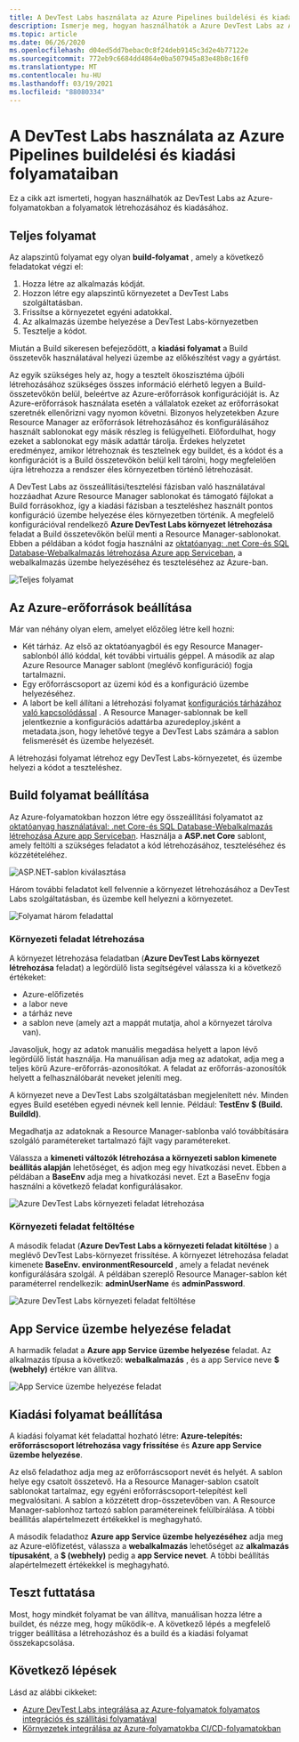 ```yaml
---
title: A DevTest Labs használata az Azure Pipelines buildelési és kiadási folyamataiban
description: Ismerje meg, hogyan használhatók a Azure DevTest Labs az Azure-folyamatok létrehozásához és kiadásához.
ms.topic: article
ms.date: 06/26/2020
ms.openlocfilehash: d04ed5dd7bebac0c8f24deb9145c3d2e4b77122e
ms.sourcegitcommit: 772eb9c6684dd4864e0ba507945a83e48b8c16f0
ms.translationtype: MT
ms.contentlocale: hu-HU
ms.lasthandoff: 03/19/2021
ms.locfileid: "88080334"
---
```

# <a name="use-devtest-labs-in-azure-pipelines-build-and-release-pipelines"></a>A DevTest Labs használata az Azure Pipelines buildelési és kiadási folyamataiban
Ez a cikk azt ismerteti, hogyan használhatók az DevTest Labs az Azure-folyamatokban a folyamatok létrehozásához és kiadásához. 

## <a name="overall-flow"></a>Teljes folyamat
Az alapszintű folyamat egy olyan **build-folyamat** , amely a következő feladatokat végzi el:

1. Hozza létre az alkalmazás kódját.
1. Hozzon létre egy alapszintű környezetet a DevTest Labs szolgáltatásban.
1. Frissítse a környezetet egyéni adatokkal.
1. Az alkalmazás üzembe helyezése a DevTest Labs-környezetben
1. Tesztelje a kódot. 

Miután a Build sikeresen befejeződött, a **kiadási folyamat** a Build összetevők használatával helyezi üzembe az előkészítést vagy a gyártást. 

Az egyik szükséges hely az, hogy a tesztelt ökoszisztéma újbóli létrehozásához szükséges összes információ elérhető legyen a Build-összetevőkön belül, beleértve az Azure-erőforrások konfigurációját is. Az Azure-erőforrások használata esetén a vállalatok ezeket az erőforrásokat szeretnék ellenőrizni vagy nyomon követni. Bizonyos helyzetekben Azure Resource Manager az erőforrások létrehozásához és konfigurálásához használt sablonokat egy másik részleg is felügyelheti. Előfordulhat, hogy ezeket a sablonokat egy másik adattár tárolja. Érdekes helyzetet eredményez, amikor létrehoznak és tesztelnek egy buildet, és a kódot és a konfigurációt is a Build összetevőkön belül kell tárolni, hogy megfelelően újra létrehozza a rendszer éles környezetben történő létrehozását. 

A DevTest Labs az összeállítási/tesztelési fázisban való használatával hozzáadhat Azure Resource Manager sablonokat és támogató fájlokat a Build forrásokhoz, így a kiadási fázisban a teszteléshez használt pontos konfiguráció üzembe helyezése éles környezetben történik. A megfelelő konfigurációval rendelkező **Azure DevTest Labs környezet létrehozása** feladat a Build összetevőkön belül menti a Resource Manager-sablonokat. Ebben a példában a kódot fogja használni az [oktatóanyag: .net Core-és SQL Database-Webalkalmazás létrehozása Azure app Serviceban](../app-service/tutorial-dotnetcore-sqldb-app.md), a webalkalmazás üzembe helyezéséhez és teszteléséhez az Azure-ban.

![Teljes folyamat](./media/use-devtest-labs-build-release-pipelines/overall-flow.png)

## <a name="set-up-azure-resources"></a>Az Azure-erőforrások beállítása
Már van néhány olyan elem, amelyet előzőleg létre kell hozni:

- Két tárház. Az első az oktatóanyagból és egy Resource Manager-sablonból álló kóddal, két további virtuális géppel. A második az alap Azure Resource Manager sablont (meglévő konfiguráció) fogja tartalmazni.
- Egy erőforráscsoport az üzemi kód és a konfiguráció üzembe helyezéséhez.
- A labort be kell állítani a létrehozási folyamat [konfigurációs tárházához való kapcsolódással](devtest-lab-create-environment-from-arm.md) . A Resource Manager-sablonnak be kell jelentkeznie a konfigurációs adattárba azuredeploy.jsként a metadata.json, hogy lehetővé tegye a DevTest Labs számára a sablon felismerését és üzembe helyezését.

A létrehozási folyamat létrehoz egy DevTest Labs-környezetet, és üzembe helyezi a kódot a teszteléshez.

## <a name="set-up-a-build-pipeline"></a>Build folyamat beállítása
Az Azure-folyamatokban hozzon létre egy összeállítási folyamatot az [oktatóanyag használatával: .net Core-és SQL Database-Webalkalmazás létrehozása Azure app Serviceban](../app-service/tutorial-dotnetcore-sqldb-app.md). Használja a **ASP.net Core** sablont, amely feltölti a szükséges feladatot a kód létrehozásához, teszteléséhez és közzétételéhez.

![ASP.NET-sablon kiválasztása](./media/use-devtest-labs-build-release-pipelines/select-asp-net.png)

Három további feladatot kell felvennie a környezet létrehozásához a DevTest Labs szolgáltatásban, és üzembe kell helyezni a környezetet.

![Folyamat három feladattal](./media/use-devtest-labs-build-release-pipelines/pipeline-tasks.png)

### <a name="create-environment-task"></a>Környezeti feladat létrehozása
A környezet létrehozása feladatban (**Azure DevTest Labs környezet létrehozása** feladat) a legördülő lista segítségével válassza ki a következő értékeket:

- Azure-előfizetés
- a labor neve
- a tárház neve
- a sablon neve (amely azt a mappát mutatja, ahol a környezet tárolva van). 

Javasoljuk, hogy az adatok manuális megadása helyett a lapon lévő legördülő listát használja. Ha manuálisan adja meg az adatokat, adja meg a teljes körű Azure-erőforrás-azonosítókat. A feladat az erőforrás-azonosítók helyett a felhasználóbarát neveket jeleníti meg. 

A környezet neve a DevTest Labs szolgáltatásban megjelenített név. Minden egyes Build esetében egyedi névnek kell lennie. Például: **TestEnv $ (Build. BuildId)**. 

Megadhatja az adatoknak a Resource Manager-sablonba való továbbítására szolgáló paramétereket tartalmazó fájlt vagy paramétereket. 

Válassza a **kimeneti változók létrehozása a környezeti sablon kimenete beállítás alapján** lehetőséget, és adjon meg egy hivatkozási nevet. Ebben a példában a **BaseEnv** adja meg a hivatkozási nevet. Ezt a BaseEnv fogja használni a következő feladat konfigurálásakor. 

![Azure DevTest Labs környezeti feladat létrehozása](./media/use-devtest-labs-build-release-pipelines/create-environment.png)

### <a name="populate-environment-task"></a>Környezeti feladat feltöltése
A második feladat (**Azure DevTest Labs a környezeti feladat kitöltése** ) a meglévő DevTest Labs-környezet frissítése. A környezet létrehozása feladat kimenete **BaseEnv. environmentResourceId** , amely a feladat nevének konfigurálására szolgál. A példában szereplő Resource Manager-sablon két paraméterrel rendelkezik: **adminUserName** és **adminPassword**. 

![Azure DevTest Labs környezeti feladat feltöltése](./media/use-devtest-labs-build-release-pipelines/populate-environment.png)

## <a name="app-service-deploy-task"></a>App Service üzembe helyezése feladat
A harmadik feladat a **Azure app Service üzembe helyezése** feladat. Az alkalmazás típusa a következő: **webalkalmazás** , és a app Service neve **$ (webhely)** értékre van állítva.

![App Service üzembe helyezése feladat](./media/use-devtest-labs-build-release-pipelines/app-service-deploy.png)

## <a name="set-up-release-pipeline"></a>Kiadási folyamat beállítása
A kiadási folyamat két feladattal hozható létre: **Azure-telepítés: erőforráscsoport létrehozása vagy frissítése** és **Azure app Service üzembe helyezése**. 

Az első feladathoz adja meg az erőforráscsoport nevét és helyét. A sablon helye egy csatolt összetevő. Ha a Resource Manager-sablon csatolt sablonokat tartalmaz, egy egyéni erőforráscsoport-telepítést kell megvalósítani. A sablon a közzétett drop-összetevőben van. A Resource Manager-sablonhoz tartozó sablon paramétereinek felülbírálása. A többi beállítás alapértelmezett értékekkel is meghagyható. 

A második feladathoz **Azure app Service üzembe helyezéséhez** adja meg az Azure-előfizetést, válassza a **webalkalmazás** lehetőséget az **alkalmazás típusaként**, a **$ (webhely)** pedig a **app Service nevet**. A többi beállítás alapértelmezett értékekkel is meghagyható. 

## <a name="test-run"></a>Teszt futtatása
Most, hogy mindkét folyamat be van állítva, manuálisan hozza létre a buildet, és nézze meg, hogy működik-e. A következő lépés a megfelelő trigger beállítása a létrehozáshoz és a build és a kiadási folyamat összekapcsolása.

## <a name="next-steps"></a>Következő lépések
Lásd az alábbi cikkeket:

- [Azure DevTest Labs integrálása az Azure-folyamatok folyamatos integrációs és szállítási folyamatával](devtest-lab-integrate-ci-cd.md)
- [Környezetek integrálása az Azure-folyamatokba CI/CD-folyamatokban](integrate-environments-devops-pipeline.md)

